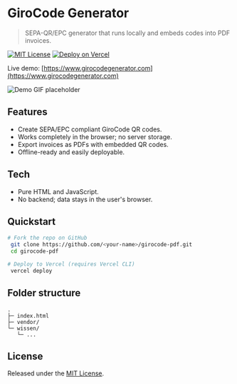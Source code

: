 # GiroCode Generator

> SEPA-QR/EPC generator that runs locally and embeds codes into PDF invoices.

[![MIT License](https://img.shields.io/badge/License-MIT-green.svg)](#license)
[![Deploy on Vercel](https://img.shields.io/badge/Deploy%20on-Vercel-black.svg)](#)

Live demo: [https://www.girocodegenerator.com](https://www.girocodegenerator.com)

![Demo GIF placeholder](assets/demo.gif)

## Features
- Create SEPA/EPC compliant GiroCode QR codes.
- Works completely in the browser; no server storage.
- Export invoices as PDFs with embedded QR codes.
- Offline-ready and easily deployable.

## Tech
- Pure HTML and JavaScript.
- No backend; data stays in the user's browser.

## Quickstart
```bash
# Fork the repo on GitHub
 git clone https://github.com/<your-name>/girocode-pdf.git
 cd girocode-pdf

# Deploy to Vercel (requires Vercel CLI)
 vercel deploy
```

## Folder structure
```
.
├─ index.html
├─ vendor/
└─ wissen/
   └─ ...
```

## License
Released under the [MIT License](#).

